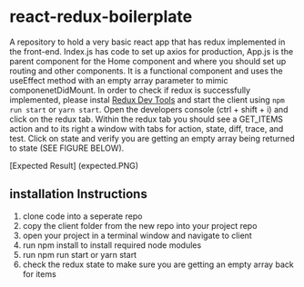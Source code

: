 # react-redux-boilerplate

A repository to hold a very basic react app that has redux implemented in the front-end. Index.js has code to set up axios for production, App.js is the parent component for the Home component and where you should set up routing and other components. It is a functional component and uses the useEffect method with an empty array parameter to mimic componenetDidMount. In order to check if redux is successfully implemented, please instal [Redux Dev Tools](https://chrome.google.com/webstore/detail/redux-devtools/lmhkpmbekcpmknklioeibfkpmmfibljd?hl=en) and start the client using `npm run start` or `yarn start`. Open the developers console (ctrl + shift + i) and click on the redux tab. Within the redux tab you should see a GET_ITEMS action and to its right a window with tabs for action, state, diff, trace, and test. Click on state and verify you are getting an empty array being returned to state (SEE FIGURE BELOW).

[Expected Result] (expected.PNG)

## installation Instructions
  1. clone code into a seperate repo
  2. copy the client folder from the new repo into your project repo
  3. open your project in a terminal window and navigate to client
  4. run npm install to install required node modules
  5. run npm run start or yarn start
  6. check the redux state to make sure you are getting an empty array back for items
